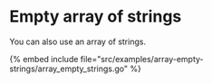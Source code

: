 # Empty array of strings


You can also use an array of strings.


{% embed include file="src/examples/array-empty-strings/array_empty_strings.go" %}


